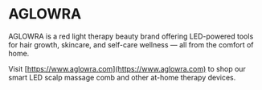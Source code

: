 # AGLOWRA

AGLOWRA is a red light therapy beauty brand offering LED-powered tools for hair growth, skincare, and self-care wellness — all from the comfort of home.

Visit [https://www.aglowra.com](https://www.aglowra.com) to shop our smart LED scalp massage comb and other at-home therapy devices.

